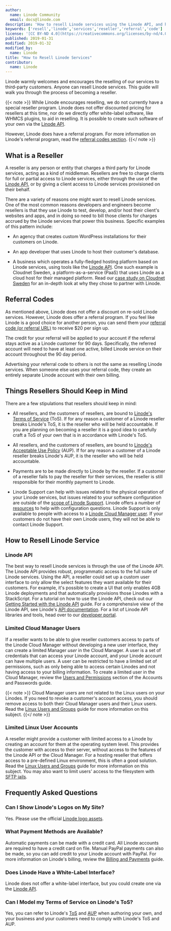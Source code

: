 ```yaml
---
author:
  name: Linode Community
  email: docs@linode.com
description: 'How to resell Linode services using the Linode API, and how to get started with the Linode referral program.'
keywords: ['resell','linode','services','reseller','referral','code']
license: '[CC BY-ND 4.0](https://creativecommons.org/licenses/by-nd/4.0)'
published: 2019-01-31
modified: 2019-01-32
modified_by:
  name: Linode
title: "How to Resell Linode Services"
contributor:
  name: Linode
---
```


Linode warmly welcomes and encourages the reselling of our services to third-party customers. Anyone can resell Linode services. This guide will walk you through the process of becoming a reseller.

{{< note >}}
While Linode encourages reselling, we do not currently have a special reseller program. Linode does not offer discounted pricing for resellers at this time, nor do we directly offer white-label software, like WHMCS plugins, to aid in reselling. It is possible to create such software of your own via the [Linode API](#linode-api).

However, Linode does have a referral program. For more information on Linode's referral program, read the [referral codes section](#referral-codes).
{{</ note >}}

## What is a Reseller

A reseller is any person or entity that charges a third party for Linode services, acting as a kind of middleman. Resellers are free to charge clients for full or partial access to Linode services, either through the use of the [Linode API](#linode-api), or by giving a client access to Linode services provisioned on their behalf.

There are a variety of reasons one might want to resell Linode services. One of the most common reasons developers and engineers become resellers is that they use Linode to test, develop, and/or host their client's websites and apps, and in doing so need to bill those clients for charges accrued by the Linode services that power this business. Specific examples of this pattern include:

-   An agency that creates custom WordPress installations for their customers on Linode.

-   An app developer that uses Linode to host their customer's database.

-   A business which operates a fully-fledged hosting platform based on Linode services, using tools like the [Linode API](#linode-api). One such example is Cloudnet Sweden, a platform-as-a-service (PaaS) that uses Linode as a cloud host for their managed platform. Read our [case study on Cloudnet Sweden](https://www.linode.com/case-studies/cloudnet) for an in-depth look at why they chose to partner with Linode.

## Referral Codes

As mentioned above, Linode does not offer a discount on re-sold Linode services. However, Linode does offer a referral program. If you feel like Linode is a good choice for another person, you can send them your [referral code (or referral URL)](/docs/platform/billing-and-support/billing-and-payments-new-manager/#referral-credits) to receive $20 per sign up.

The credit for your referral will be applied to your account if the referral stays active as a Linode customer for 90 days. Specifically, the referred account will need to have at least one active, billed Linode service on their account throughout the 90 day period.

Advertising your referral code to others is not the same as reselling Linode services. When someone else uses your referral code, they create an entirely separate Linode account with their own billing.

## Things Resellers Should Keep in Mind

There are a few stipulations that resellers should keep in mind:

- All resellers, and the customers of resellers, are bound to [Linode's Terms of Service](https://www.linode.com/tos) (ToS). If for any reason a customer of a Linode reseller breaks Linode's ToS, it is the reseller who will be held accountable. If you are planning on becoming a reseller it is a good idea to carefully craft a ToS of your own that is in accordance with Linode's ToS.

- All resellers, and the customers of resellers, are bound to [Linode's Acceptable Use Policy](https://www.linode.com/aup) (AUP). If for any reason a customer of a Linode reseller breaks Linode's AUP, it is the reseller who will be held accountable.

- Payments are to be made directly to Linode by the reseller. If a customer of a reseller fails to pay the reseller for their services, the reseller is still responsible for their monthly payment to Linode.

- Linode Support can help with issues related to the physical operation of your Linode services, but issues related to your software configuration are outside of the [scope of Linode Support](/docs/platform/billing-and-support/support/#scope-of-support). Linode offers a number of [resources](/docs/platform/billing-and-support/support/#resources) to help with configuration questions. Linode Support is only available to people with access to a [Linode Cloud Manager user](#limited-cloud-manager-user). If your customers do not have their own Linode users, they will not be able to contact Linode Support.

## How to Resell Linode Service

### Linode API

The best way to resell Linode services is through the use of the Linode API. The Linode API provides robust, programmatic access to the full suite of Linode services. Using the API, a reseller could set up a custom user interface to only allow the select features they want available for their customers. For example, it's possible to create a UI that only enables 4GB Linode deployments and that automatically provisions those Linodes with a StackScript. For a tutorial on how to use the Linode API, check out our [Getting Started with the Linode API](/docs/platform/api/getting-started-with-the-linode-api/) guide. For a comprehensive view of the Linode API, see Linode's [API documentation](https://developers.linode.com/api/v4). For a list of Linode API libraries and tools, head over to our [developer portal](https://developers.linode.com/libraries-tools/).

### Limited Cloud Manager Users

If a reseller wants to be able to give reseller customers access to parts of the Linode Cloud Manager without developing a new user interface, they can create a limited Manager *user* in the Cloud Manager. A user is a set of credentials that can access your Linode account, and your Linode account can have multiple users. A user can be restricted to have a limited set of permissions, such as only being able to access certain Linodes and not having access to your billing information. To create a limited user in the Cloud Manager, review the [Users and Permissions](/docs/platform/manager/accounts-and-passwords-new-manager/#users-and-permissions) section of the Accounts and Passwords guide.

{{< note >}}
Cloud Manager users are not related to the Linux users on your Linodes. If you need to revoke a customer's account access, you should remove access to both their Cloud Manager users and their Linux users. Read the [Linux Users and Groups](/docs/tools-reference/linux-users-and-groups/) guide for more information on this subject.
{{</ note >}}

### Limited Linux User Accounts

A reseller might provide a customer with limited access to a Linode by creating an account for them at the operating system level. This provides the customer with access to their server, without access to the features of the Linode API or the Cloud Manager. For a hosting reseller that offers access to a pre-defined Linux environment, this is often a good solution. Read the [Linux Users and Groups](/docs/tools-reference/linux-users-and-groups/) guide for more information on this subject. You may also want to limit users' access to the filesystem with [SFTP jails](/docs/tools-reference/tools/limiting-access-with-sftp-jails-on-debian-and-ubuntu/).

## Frequently Asked Questions

### Can I Show Linode's Logos on My Site?

Yes. Please use the official [Linode logo assets](https://www.linode.com/logos).

### What Payment Methods are Available?

Automatic payments can be made with a credit card. All Linode accounts are required to have a credit card on file. Manual PayPal payments can also be made, so you can add credit to your Linode account with PayPal. For more information on Linode's billing, review the [Billing and Payments](/docs/platform/billing-and-support/billing-and-payments-new-manager/#payment-methods) guide.

### Does Linode Have a White-Label Interface?

Linode does not offer a white-label interface, but you could create one via the [Linode API](https://developers.linode.com).

### Can I Model my Terms of Service on Linode's ToS?

Yes, you can refer to Linode's [ToS](https://www.linode.com/tos) and [AUP](https://www.linode.com/aup) when authoring your own, and your business and your customers need to comply with Linode's ToS and AUP.